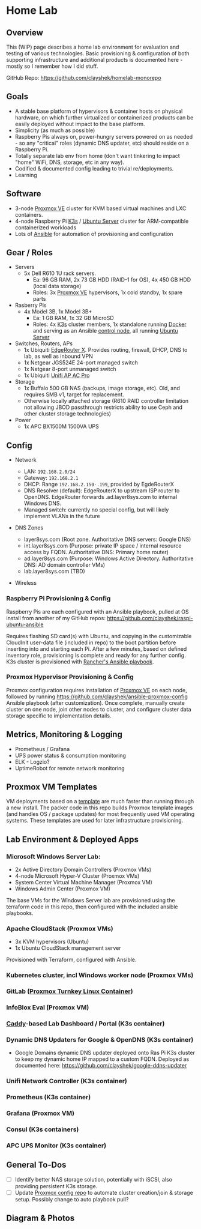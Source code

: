 # Home Lab

## Overview

This (WIP) page describes a home lab environment for evaluation and testing of various technologies. Basic provisioning & configuration of both supporting infrastructure and additional products is documented here - mostly so I remember how I did stuff. 

GitHub Repo: https://github.com/clayshek/homelab-monorepo

## Goals
- A stable base platform of hypervisors & container hosts on physical hardware, on which further virtualized or containerized products can be easily deployed without impact to the base platform.
- Simplicity (as much as possible)
- Raspberry Pis always on, power-hungry servers powered on as needed - so any "critical" roles (dynamic DNS updater, etc) should reside on a Raspberry Pi.
- Totally separate lab env from home (don't want tinkering to impact "home" WiFi, DNS, storage, etc in any way).
- Codified & documented config leading to trivial re/deployments.
- Learning

## Software
- 3-node [Proxmox VE](https://www.proxmox.com/) cluster for KVM based virtual machines and LXC containers.
- 4-node Raspberry Pi [K3s](https://k3s.io/) / [Ubuntu Server](https://ubuntu.com/download/server) cluster for ARM-compatible containerized workloads
- Lots of [Ansible](https://www.ansible.com/) for automation of provisioning and configuration

## Gear / Roles
- Servers 
  - 5x Dell R610 1U rack servers. 
    - Ea: 96 GB RAM, 2x 73 GB HDD (RAID-1 for OS), 4x 450 GB HDD (local data storage)
    - Roles: 3x [Proxmox VE](https://www.proxmox.com/) hypervisors, 1x cold standby, 1x spare parts
- Rasberry Pis
  - 4x Model 3B, 1x Model 3B+
    - Ea: 1 GB RAM, 1x 32 GB MicroSD
    - Roles: 4x [K3s](https://k3s.io/) cluster members, 1x standalone running [Docker](https://www.docker.com/) and serving as an Ansible [control node](https://docs.ansible.com/ansible/2.5/network/getting_started/basic_concepts.html#control-node), all running [Ubuntu Server](ubuntu.com/download/raspberry-pi)
- Switches, Routers, APs
  - 1x Ubiquiti [EdgeRouter X](https://www.ui.com/edgemax/edgerouter-x/). Provides routing, firewall, DHCP, DNS to lab, as well as inbound VPN
  - 1x Netgear JGS524E 24-port managed switch
  - 1x Netgear 8-port unmanaged switch
  - 1x Ubiquiti [Unifi AP AC Pro](ui.com/unifi/unifi-ap-ac-pro/)
- Storage
  - 1x Buffalo 500 GB NAS (backups, image storage, etc). Old, and requires SMB v1, target for replacement.
  - Otherwise locally attached storage (R610 RAID controller limitation not allowing JBOD passthrough restricts ability to use Ceph and other cluster storage technologies)
- Power
  - 1x APC BX1500M 1500VA UPS

## Config
- Network
  - LAN: `192.168.2.0/24`
  - Gateway: `192.168.2.1`
  - DHCP: Range `192.168.2.150-.199`, provided by EgdeRouterX
  - DNS Resolver (default): EdgeRouterX to upstream ISP router to OpenDNS. EdgeRouter forwards .ad.layer8sys.com to internal Windows DNS.
  - Managed switch: currently no special config, but will likely implement VLANs in the future
- DNS Zones
  - layer8sys.com (Root zone. Authoritative DNS servers: Google DNS)
  - int.layer8sys.com (Purpose: private IP space / internal resource access by FQDN. Authoritative DNS: Primary home router)
  - ad.layer8sys.com (Purpose: Windows Active Directory. Authoritative DNS: AD domain controller VMs)
  - lab.layer8sys.com (TBD)

- Wireless


### **Raspberry Pi Provisioning & Config**

Raspberry Pis are each configured with an Ansible playbook, pulled at OS install from another of my GitHub repos: https://github.com/clayshek/raspi-ubuntu-ansible

Requires flashing SD card(s) with Ubuntu, and copying in the customizable CloudInit user-data file (included in repo) to the boot partition before inserting into and starting each Pi. After a few minutes, based on defined inventory role, provisioning is complete and ready for any further config. K3s cluster is provisioned with [Rancher's Ansible playbook](https://github.com/rancher/k3s-ansible). 

### **Proxmox Hypervisor Provisioning & Config**

Proxmox configuration requires installation of [Proxmox VE](https://www.proxmox.com/en/downloads) on each node, followed by running https://github.com/clayshek/ansible-proxmox-config Ansible playbook (after customization). Once complete, manually create cluster on one node, join other nodes to cluster, and configure cluster data storage specific to implementation details. 

## Metrics, Monitoring & Logging
- Prometheus / Grafana
- UPS power status & consumption monitoring
- ELK - Logzio?
- UptimeRobot for remote network monitoring


## Proxmox VM Templates

VM deployments based on a [template](https://pve.proxmox.com/wiki/VM_Templates_and_Clones) are much faster than running through a new install. The packer code in this repo builds Proxmox template images (and handles OS / package updates) for most frequently used VM operating systems. These templates are used for later infrastructure provisioning.

## Lab Environment & Deployed Apps

### Microsoft Windows Server Lab:
- 2x Active Directory Domain Controllers (Proxmox VMs)
- 4-node Microsoft Hyper-V Cluster (Proxmox VMs)
- System Center Virtual Machine Manager (Proxmox VM)
- Windows Admin Center (Proxmox VM)

The base VMs for the Windows Server lab are provisioned using the terraform code in this repo, then configured with the included ansible playbooks.  

### Apache CloudStack (Proxmox VMs)
- 3x KVM hypervisors (Ubuntu)
- 1x Ubuntu CloudStack management server

Provisioned with Terraform, configured with Ansible. 

### Kubernetes cluster, incl Windows worker node (Proxmox VMs)

### GitLab ([Proxmox Turnkey Linux Container](https://www.turnkeylinux.org/gitlab))

### InfoBlox Eval (Proxmox VM)

### [Caddy](https://caddyserver.com/)-based Lab Dashboard / Portal (K3s container)

### Dynamic DNS Updaters for Google & OpenDNS (K3s container)
- Google Domains dynamic DNS updater deployed onto Ras Pi K3s cluster to keep my dynamic home IP mapped to a custom FQDN. Deployed as documented here: https://github.com/clayshek/google-ddns-updater

### Unifi Network Controller (K3s container)

### Prometheus (K3s container)

### Grafana (Proxmox VM)

### Consul (K3s containers)

### APC UPS Monitor (K3s container)

## General To-Dos
- [ ] Identify better NAS storage solution, potentially with iSCSI, also providing persistent K3s storage.
- [ ] Update [Proxmox config repo](https://github.com/clayshek/ansible-proxmox-config) to automate cluster creation/join & storage setup. Possibly change to auto playbook pull?

## Diagram & Photos
